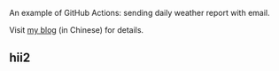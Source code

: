 An example of GitHub Actions: sending daily weather report with email.

Visit [my blog](https://shudong.wang) (in Chinese) for details.


## hii2
